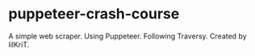 # puppeteer-crash-course

A simple web scraper. Using Puppeteer. Following Traversy.
Created by lilKriT.
